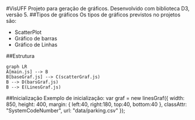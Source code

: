 #VisUFF
Projeto para geração de gráficos. Desenvolvido com biblioteca D3, versão 5. 
##Tipos de gráficos
Os tipos de gráficos previstos no projetos são:
- ScatterPlot
- Gráfico de barras
- Gráfico de Linhas

##Estrutura
```mermaid
graph LR
A[main.js] --> B
B[baseGraf.js] --> C(scatterGraf.js)
B --> D(barsGraf.js)
B --> E(LinesGraf.js)
```
##Inicialização
Exemplo de inicialização:
    var graf = new linesGraf({
	    width: 850,
	    height: 400,
	    margin: { left:40, right:180, top:40, bottom:40 },
	    classAttr: "SystemCodeNumber",
	    url: "data/parking.csv"
    });


